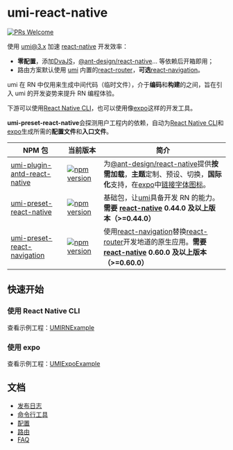 # umi-react-native

[![PRs Welcome](https://img.shields.io/badge/PRs-welcome-brightgreen.svg?style=flat-square)](http://makeapullrequest.com)

使用 [umi@3.x](https://umijs.org/) 加速 [react-native](https://reactnative.dev/) 开发效率：

- **零配置**，添加[DvaJS](https://dvajs.com/)，[@ant-design/react-native](https://rn.mobile.ant.design/index-cn)... 等依赖后开箱即用；
- 路由方案默认使用 [umi](https://umijs.org/) 内置的[react-router](https://reacttraining.com/react-router/)，**可选**[react-navigation](https://reactnavigation.org/)。

umi 在 RN 中仅用来生成中间代码（临时文件），介于**编码**和**构建**的之间，旨在引入 umi 的开发姿势来提升 RN 编程体验。

下游可以使用[React Native CLI](https://github.com/react-native-community/cli/blob/master/docs/commands.md#commands)，也可以使用像[expo](https://expo.io/)这样的开发工具。

**umi-preset-react-native**会探测用户工程内的依赖，自动为[React Native CLI](https://github.com/react-native-community/cli/blob/master/docs/commands.md#commands)和[expo](https://expo.io/)生成所需的**配置文件**和**入口文件**。

| NPM 包 | 当前版本 | 简介 |
| --- | --- | --- |
| [umi-plugin-antd-react-native](packages/umi-plugin-antd-react-native) | [![npm version](https://img.shields.io/npm/v/umi-plugin-antd-react-native.svg?style=flat)](https://www.npmjs.com/package/umi-plugin-antd-react-native) | 为[@ant-design/react-native](https://rn.mobile.ant.design/index-cn)提供**按需加载**，**主题**定制、预设、切换，**国际化**支持，在[expo](https://expo.io/)中[链接字体图标](https://rn.mobile.ant.design/docs/react/introduce-cn#%E9%93%BE%E6%8E%A5%E5%AD%97%E4%BD%93%E5%9B%BE%E6%A0%87)。 |
| [umi-preset-react-native](packages/umi-preset-react-native) | [![npm version](https://img.shields.io/npm/v/umi-preset-react-native.svg?style=flat)](https://www.npmjs.com/package/umi-preset-react-native) | 基础包，让[umi](https://umijs.org/)具备开发 RN 的能力。**需要 [react-native](https://reactnative.dev/) 0.44.0 及以上版本（>=0.44.0）** |
| [umi-preset-react-navigation](packages/umi-preset-react-navigation) | [![npm version](https://img.shields.io/npm/v/umi-preset-react-navigation.svg?style=flat)](https://www.npmjs.com/package/umi-preset-react-navigation) | 使用[react-navigation](https://reactnavigation.org/)替换[react-router](https://reacttraining.com/react-router/)开发地道的原生应用。**需要 [react-native](https://reactnative.dev/) 0.60.0 及以上版本（>=0.60.0）** |

## 快速开始

### 使用 React Native CLI

查看示例工程：[UMIRNExample](https://github.com/xuyuanxiang/UMIRNExample#readme)

### 使用 expo

查看示例工程：[UMIExpoExample](https://github.com/xuyuanxiang/UMIExpoExample#readme)

## 文档

- [发布日志](/CHANGELOG.md)
- [命令行工具](/docs/Command.md)
- [配置](/docs/Configuration.md)
- [路由](/docs/Router.md)
- [FAQ](/docs/FAQ.md)

